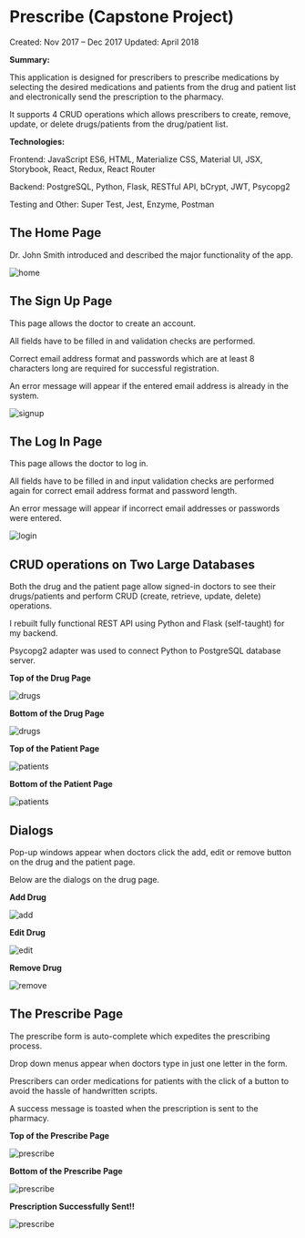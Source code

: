 # Prescribe (Capstone Project)
Created: Nov 2017 – Dec 2017
Updated: April 2018

**Summary:**

This application is designed for prescribers to prescribe medications by selecting the desired medications and patients from the drug and patient list and electronically send the prescription to the pharmacy.

It supports 4 CRUD operations which allows prescribers to create, remove, update, or delete drugs/patients from the drug/patient list.


**Technologies:**

Frontend: JavaScript ES6, HTML, Materialize CSS, Material UI, JSX, Storybook, React, Redux, React Router

Backend: PostgreSQL, Python, Flask, RESTful API, bCrypt, JWT, Psycopg2

Testing and Other: Super Test, Jest, Enzyme, Postman


## The Home Page

Dr. John Smith introduced and described the major functionality of the app.

![home](screenshots/HomePage.png)

## The Sign Up Page

This page allows the doctor to create an account.  

All fields have to be filled in and validation checks are performed.  

Correct email address format and passwords which are at least 8 characters long are required for successful registration.

An error message will appear if the entered email address is already in the system.

![signup](screenshots/SignUpPage.png)

## The Log In Page

This page allows the doctor to log in.  

All fields have to be filled in and input validation checks are performed again for correct email address format and password length.

An error message will appear if incorrect email addresses or passwords were entered.

![login](screenshots/LogInPage.png)


## CRUD operations on Two Large Databases

Both the drug and the patient page allow signed-in doctors to see their drugs/patients and perform CRUD (create, retrieve, update, delete) operations.

I rebuilt fully functional REST API using Python and Flask (self-taught) for my backend.  

Psycopg2 adapter was used to connect Python to PostgreSQL database server.

**Top of the Drug Page**

![drugs](screenshots/DrugsPageTop.png)

**Bottom of the Drug Page**

![drugs](screenshots/DrugsPageBottom.png)

**Top of the Patient Page**

![patients](screenshots/PatientsPageTop.png)

**Bottom of the Patient Page**

![patients](screenshots/PatientsPageBottom.png)


## Dialogs

Pop-up windows appear when doctors click the add, edit or remove button on the drug and the patient page.

Below are the dialogs on the drug page.

**Add Drug**

![add](screenshots/AddDrug.png)

**Edit Drug**

![edit](screenshots/EditDrug.png)

**Remove Drug**

![remove](screenshots/RemoveDrug.png)


## The Prescribe Page

The prescribe form is auto-complete which expedites the prescribing process.

Drop down menus appear when doctors type in just one letter in the form.

Prescribers can order medications for patients with the click of a button to avoid the hassle of handwritten scripts.

A success message is toasted when the prescription is sent to the pharmacy.

**Top of the Prescribe Page**

![prescribe](screenshots/PrescribePageTop.png)

**Bottom of the Prescribe Page**

![prescribe](screenshots/PrescribePageBottom.png)

**Prescription Successfully Sent!!**

![prescribe](screenshots/PrescribePageSent.png)
